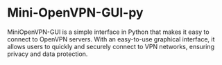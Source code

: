 # Mini-OpenVPN-GUI-py
MiniOpenVPN-GUI is a simple interface in Python that makes it easy to connect to OpenVPN servers. With an easy-to-use graphical interface, it allows users to quickly and securely connect to VPN networks, ensuring privacy and data protection.
